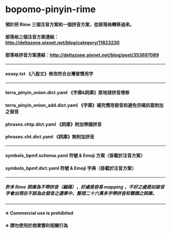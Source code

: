 # bopomo-pinyin-rime
#### 預計把 Rime 三個注音方案和一個拼音方案，從部落格轉移過來。
#### 部落格三個注音方案連結：http://deltazone.pixnet.net/blog/category/11823230
#### 部落格拼音方案連結：http://deltazone.pixnet.net/blog/post/353697089
---
#### essay.txt 《八股文》修改符合台灣習慣用字
---
#### terra_pinyin_onion.dict.yaml 《字庫&詞庫》原地球拼音增修
#### terra_pinyin_onion_add.dict.yaml 《字庫》補充慣用發音和避免空碼刻意附加之發音
#### phrases.chtp.dict.yaml 《詞庫》附加帶調拼音
#### phrases.cht.dict.yaml 《詞庫》無附加拼音
---
#### symbols_bpmf.schema.yaml  符號 & Emoji 方案〈掛載於注音方案〉
#### symbols_bpmf.dict.yaml  符號 & Emoji 字典〈掛載於注音方案〉
---
##### 許多 Rime 詞庫為不帶拼音（編碼），好處是容易 mapping ，不好之處是如破音字會出現在不該為此發音之選單中，整理二十六萬多字帶拼音和聲調之詞庫。
---
#### ※ Commercial use is prohibited
#### ※ 請勿使用於商業營利相關行為
